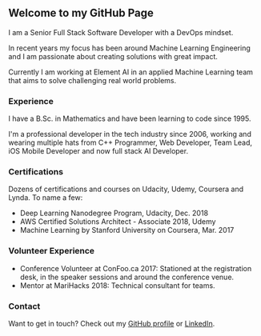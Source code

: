 ## Welcome to my GitHub Page
I am a Senior Full Stack Software Developer with a DevOps mindset.

In recent years my focus has been around Machine Learning Engineering and I am passionate about creating solutions with great impact.

Currently I am working at Element AI in an applied Machine Learning team that aims to solve challenging real world problems.

### Experience
I have a B.Sc. in Mathematics and have been learning to code since 1995.

I'm a professional developer in the tech industry since 2006, working and wearing multiple hats from C++ Programmer, Web Developer, Team Lead, iOS Mobile Developer and now full stack AI Developer.

### Certifications
Dozens of certifications and courses on Udacity, Udemy, Coursera and Lynda.
To name a few:
- Deep Learning Nanodegree Program, Udacity, Dec. 2018
- AWS Certified Solutions Architect - Associate 2018, Udemy
- Machine Learning by Stanford University on Coursera, Mar. 2017

### Volunteer Experience
- Conference Volunteer at ConFoo.ca 2017: Stationed at the registration desk, in the speaker sessions and around the conference venue. 
- Mentor at MariHacks 2018: Technical consultant for teams. 

### Contact
Want to get in touch? Check out my [GitHub profile](https://github.com/elenab/) or [LinkedIn](https://www.linkedin.com/in/elenabusila/).
